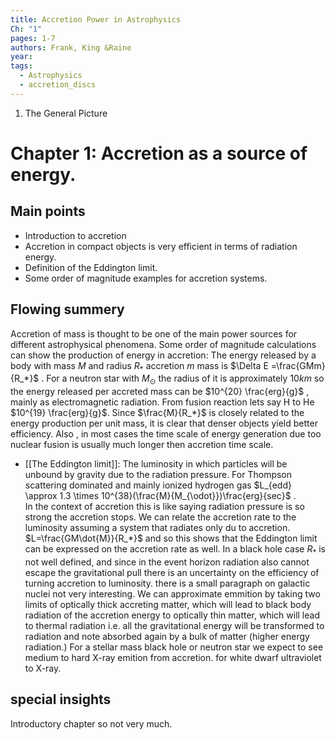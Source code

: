 ```yaml
---
title: Accretion Power in Astrophysics
Ch: "1"
pages: 1-7
authors: Frank, King &Raine
year: 
tags:
  - Astrophysics
  - accretion_discs
---
```

1. The General Picture
# Chapter 1: Accretion as a source of energy.


## Main points
- Introduction to accretion
- Accretion in compact objects is very efficient in terms of radiation energy.
- Definition of the Eddington limit.
- Some order of magnitude examples for accretion systems.

## Flowing summery
Accretion of mass is thought to be one of the main power sources for different astrophysical phenomena.
Some order of magnitude calculations can show the production of energy in accretion:
The energy released by a body with mass $M$ and radius $R_*$ accretion $m$ mass is $\Delta E =\frac{GMm}{R_*}$ . For a neutron star with $M_\odot$  the radius of it is approximately $10km$ so the energy released per accreted mass can be $10^{20} \frac{erg}{g}$ , mainly as electromagnetic radiation. From fusion reaction  lets say H to He $10^{19} \frac{erg}{g}$.
Since $\frac{M}{R_*}$ is closely related to the energy production per unit mass, it is clear that denser objects yield better efficiency.
Also , in most cases the time scale of energy generation due too nuclear fusion is usually much longer then accretion time scale.
- [[The Eddington limit]]: The luminosity in which particles will be unbound by gravity due to the radiation pressure.
For Thompson scattering dominated and mainly ionized hydrogen gas $L_{edd} \approx 1.3 \times 10^{38}(\frac{M}{M_{\odot}})\frac{erg}{sec}$ .  
In the context of accretion this is like saying radiation pressure is so strong the accretion stops.
We can relate the accretion rate to the luminosity assuming a system that radiates only du to accretion.
$L=\frac{GM\dot{M}}{R_*}$  and so this shows that the Eddington limit can be expressed on the accretion rate as well.
In a black hole case $R_*$ is not well defined, and since in the event horizon radiation also cannot escape the gravitational pull there is an uncertainty on the efficiency of turning accretion to luminosity. 
there is a small paragraph on galactic nuclei not very interesting. 
We can approximate emmition by taking two limits of optically thick accreting matter, which will lead to black body radiation of the accretion energy to optically thin matter, which will lead to thermal radiation i.e. all the gravitational energy will be transformed to radiation and note absorbed again by a bulk of matter (higher energy radiation.)
For a stellar mass black hole or neutron star we expect to see medium to hard X-ray emition from accretion. for white dwarf ultraviolet to X-ray.



## special insights
Introductory chapter so not very much.

